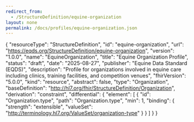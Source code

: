 ```yaml
---
redirect_from:
  - /StructureDefinition/equine-organization
layout: none
permalink: /docs/profiles/equine-organization.json
---
```

{
  "resourceType": "StructureDefinition",
  "id": "equine-organization",
  "url": "https://eqds.org/StructureDefinition/equine-organization",
  "version": "1.0.0",
  "name": "EquineOrganization",
  "title": "Equine Organization Profile",
  "status": "draft",
  "date": "2025-08-27",
  "publisher": "Equine Data Standard (EQDS)",
  "description": "Profile for organizations involved in equine care including clinics, training facilities, and competition venues",
  "fhirVersion": "5.0.0",
  "kind": "resource",
  "abstract": false,
  "type": "Organization",
  "baseDefinition": "http://hl7.org/fhir/StructureDefinition/Organization",
  "derivation": "constraint",
  "differential": {
    "element": [
      {
        "id": "Organization.type",
        "path": "Organization.type",
        "min": 1,
        "binding": {
          "strength": "extensible",
          "valueSet": "http://terminology.hl7.org/ValueSet/organization-type"
        }
      }
    ]
  }
}